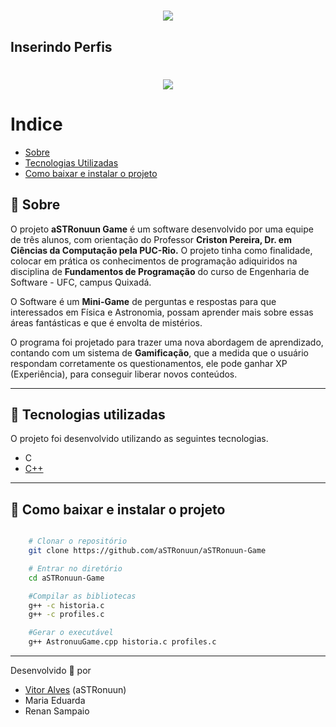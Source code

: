 <h1 align="center">
    <img src = "https://ik.imagekit.io/3uewgm6s11/logo_m290rDyF1.png">
</h1>

## Inserindo Perfis

<h1 align="center">
    <img src = "https://ik.imagekit.io/3uewgm6s11/inserir_perfil_xwesBVAO_.gif">
</h1>

# Indice
- [Sobre](#-sobre)
- [Tecnologias Utilizadas](#-tecnologias-utilizadas)
- [Como baixar e instalar o projeto](#-como-baixar-e-instalar-o-projeto)





## 📝 Sobre

O projeto **aSTRonuun Game** é um software desenvolvido por uma equipe de três alunos, com orientação do Professor **Criston Pereira, Dr. em Ciências da Computação pela PUC-Rio.** O projeto tinha como finalidade, colocar em prática os conhecimentos de programação adiquiridos na disciplina de **Fundamentos de Programação** do curso de Engenharia de Software - UFC, campus Quixadá.

O Software é um **Mini-Game** de perguntas e respostas para que interessados em Física e Astronomia, possam aprender mais sobre essas áreas fantásticas e que é envolta de mistérios.

O programa foi projetado para trazer uma nova abordagem de aprendizado, contando com um sistema de **Gamificação**, que a medida que o usuário
respondam corretamente os questionamentos, ele pode ganhar XP (Experiência), para conseguir liberar novos conteúdos.



---


## 🚀 Tecnologias utilizadas

O projeto foi desenvolvido utilizando as seguintes tecnologias.

- C
- [C++](http://www.cplusplus.org/)


---


## 💾 Como baixar e instalar o projeto

```bash

    # Clonar o repositório
    git clone https://github.com/aSTRonuun/aSTRonuun-Game

    # Entrar no diretório
    cd aSTRonuun-Game

    #Compilar as bibliotecas
    g++ -c historia.c
    g++ -c profiles.c

    #Gerar o executável
    g++ AstronuuGame.cpp historia.c profiles.c
```

---

Desenvolvido 💜 por 
- [Vitor Alves](https://github.com/aSTRonuun) (aSTRonuun)
- Maria Eduarda
- Renan Sampaio
